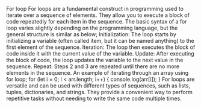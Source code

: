 For loop
For loops are a fundamental construct in programming used to iterate over a sequence of elements.
They allow you to execute a block of code repeatedly for each item in the sequence. 
The basic syntax of a for loop varies slightly depending on the programming language, but the general structure is similar as below;
Initialization: The loop starts by initializing a variable (often called item, but it can be named anything) to the first element of the sequence.
Iteration: The loop then executes the block of code inside it with the current value of the variable.
Update: After executing the block of code, the loop updates the variable to the next value in the sequence.
Repeat: Steps 2 and 3 are repeated until there are no more elements in the sequence.
An example of iterating through an array using for loop;
for (let i = 0; i < arr.length; i++) {
  console.log(arr[i]);
}
For loops are versatile and can be used with different types of sequences, such as lists, tuples, dictionaries, and strings. 
They provide a convenient way to perform repetitive tasks without needing to write the same code multiple times.
